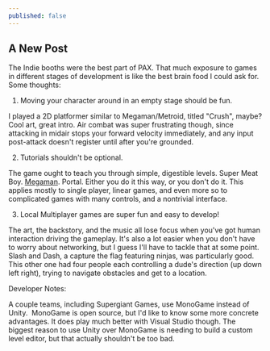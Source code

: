 ```yaml
---
published: false
---
```

## A New Post
The Indie booths were the best part of PAX. That much exposure to games in different stages of development is like the best brain food I could ask for. Some thoughts:

1) Moving your character around in an empty stage should be fun.

I played a 2D platformer similar to Megaman/Metroid, titled "Crush", maybe? Cool art, great intro. Air combat was super frustrating though, since attacking in midair stops your forward velocity immediately, and any input post-attack doesn't register until after you're grounded.

2) Tutorials shouldn't be optional.

The game ought to teach you through simple, digestible levels. Super Meat Boy. [Megaman](https://www.youtube.com/watch?v=8FpigqfcvlM). Portal. Either you do it this way, or you don't do it. This applies mostly to single player, linear games, and even more so to complicated games with many controls, and a nontrivial interface.

3) Local Multiplayer games are super fun and easy to develop!

The art, the backstory, and the music all lose focus when you've got human interaction driving the gameplay. It's also a lot easier when you don't have to worry about networking, but I guess I'll have to tackle that at some point. Slash and Dash, a capture the flag featuring ninjas, was particularly good. This other one had four people each controlling a dude's direction (up down left right), trying to navigate obstacles and get to a location.

Developer Notes:

A couple teams, including Supergiant Games, use MonoGame instead of Unity.  MonoGame is open source, but I'd like to know some more concrete advantages. It does play much better with Visual Studio though. The biggest reason to use Unity over MonoGame is needing to build a custom level editor, but that actually shouldn't be too bad.
